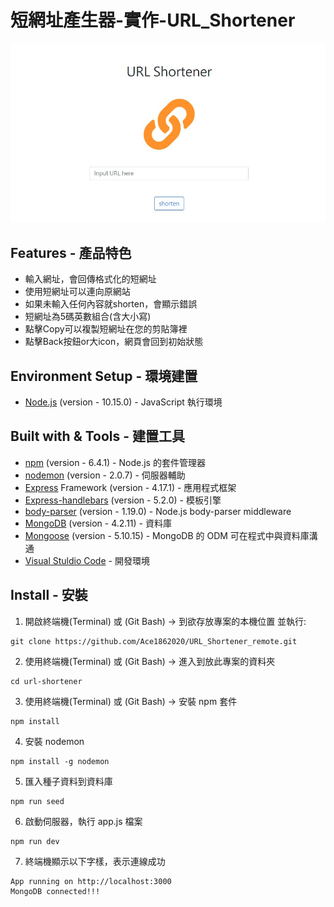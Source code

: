# 短網址產生器-實作-URL_Shortener
![](https://github.com/Ace1862020/URL_Shortener_remote/blob/master/public/url-shortener-index.jpg)

## Features - 產品特色
* 輸入網址，會回傳格式化的短網址
* 使用短網址可以連向原網站
* 如果未輸入任何內容就shorten，會顯示錯誤
* 短網址為5碼英數組合(含大小寫)
* 點擊Copy可以複製短網址在您的剪貼簿裡
* 點擊Back按鈕or大icon，網頁會回到初始狀態 

## Environment Setup - 環境建置
* [Node.js](https://nodejs.org/en/) (version - 10.15.0) - JavaScript 執行環境

## Built with & Tools - 建置工具
* [npm](https://www.npmjs.com/get-npm) (version - 6.4.1) - Node.js 的套件管理器
* [nodemon](https://www.npmjs.com/package/nodemon) (version - 2.0.7) - 伺服器輔助
* [Express](https://www.npmjs.com/package/express) Framework (version - 4.17.1) - 應用程式框架
* [Express-handlebars](https://www.npmjs.com/package/express-handlebars) (version - 5.2.0) - 模板引擎
* [body-parser](https://www.npmjs.com/package/body-parser) (version - 1.19.0) - Node.js body-parser middleware
* [MongoDB](https://www.mongodb.com/) (version - 4.2.11) - 資料庫
* [Mongoose](https://www.npmjs.com/package/mongoose) (version - 5.10.15) - MongoDB 的 ODM 可在程式中與資料庫溝通
* [Visual Stuldio Code](https://code.visualstudio.com/download) - 開發環境

## Install - 安裝
1. 開啟終端機(Terminal) 或 (Git Bash) -> 到欲存放專案的本機位置 並執行:
```
git clone https://github.com/Ace1862020/URL_Shortener_remote.git
```
2. 使用終端機(Terminal) 或 (Git Bash) -> 進入到放此專案的資料夾
```
cd url-shortener
```
3. 使用終端機(Terminal) 或 (Git Bash) -> 安裝 npm 套件
```
npm install
```
4. 安裝 nodemon
```
npm install -g nodemon
```
5. 匯入種子資料到資料庫
```
npm run seed
```
6. 啟動伺服器，執行 app.js 檔案
```
npm run dev
```
7. 終端機顯示以下字樣，表示連線成功
```
App running on http://localhost:3000
MongoDB connected!!!
```
